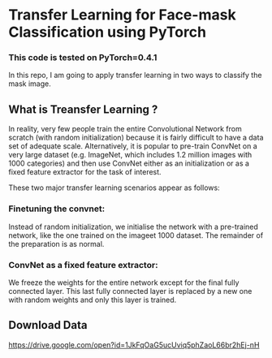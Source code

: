 # Transfer Learning for Face-mask Classification using PyTorch
### This code is tested on PyTorch=0.4.1

In this repo, I am going to apply transfer learning in two ways to classify the mask image.

## What is Treansfer Learning ?

In reality, very few people train the entire Convolutional Network from scratch (with random initialization) because it is fairly difficult to have a data set of adequate scale. Alternatively, it is popular to pre-train ConvNet on a very large dataset (e.g. ImageNet, which includes 1.2 million images with 1000 categories) and then use ConvNet either as an initialization or as a fixed feature extractor for the task of interest.

These two major transfer learning scenarios appear as follows: 

### Finetuning the convnet: 
Instead of random initialization, we initialise the network with a pre-trained network, like the one trained on the imageet 1000 dataset. The remainder of the preparation is as normal. 

### ConvNet as a fixed feature extractor:
We freeze the weights for the entire network except for the final fully connected layer. This last fully connected layer is replaced by a new one with random weights and only this layer is trained.

## Download Data
https://drive.google.com/open?id=1JkFqOaG5ucUviq5phZaoL66br2hEj-nH
